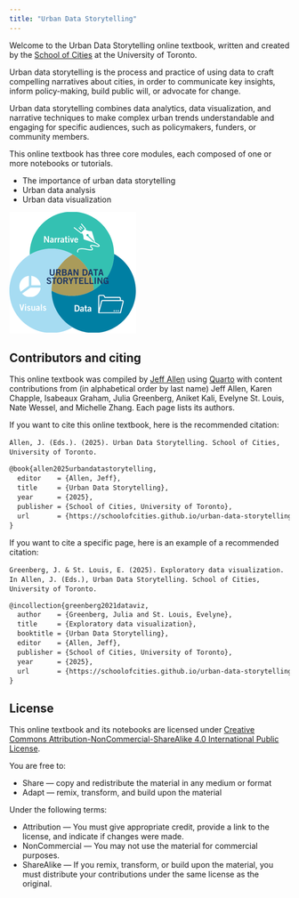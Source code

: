 ```yaml
---
title: "Urban Data Storytelling"
---
```


Welcome to the Urban Data Storytelling online textbook, written and created by the [School of Cities](https://schoolofcities.utoronto.ca/) at the University of Toronto. 

Urban data storytelling is the process and practice of using data to craft compelling narratives about cities, in order to communicate key insights, inform policy-making, build public will, or advocate for change. 

Urban data storytelling combines data analytics, data visualization, and narrative techniques to make complex urban trends understandable and engaging for specific audiences, such as policymakers, funders, or community members.

This online textbook has three core modules, each composed of one or more notebooks or tutorials.

- The importance of urban data storytelling  
- Urban data analysis
- Urban data visualization

![Framework for data storytelling](assets/uds-framework-diagram.png)


## Contributors and citing

This online textbook was compiled by [Jeff Allen](https://jamaps.github.io) using [Quarto](https://quarto.org/) with content contributions from (in alphabetical order by last name) Jeff Allen, Karen Chapple, Isabeaux Graham, Julia Greenberg, Aniket Kali, Evelyne St. Louis, Nate Wessel, and Michelle Zhang. Each page lists its authors.

If you want to cite this online textbook, here is the recommended citation:

`Allen, J. (Eds.). (2025). Urban Data Storytelling. School of Cities, University of Toronto.`

```latex
@book{allen2025urbandatastorytelling,
  editor    = {Allen, Jeff},
  title     = {Urban Data Storytelling},
  year      = {2025},
  publisher = {School of Cities, University of Toronto},
  url		= {https://schoolofcities.github.io/urban-data-storytelling/}
}
```

If you want to cite a specific page, here is an example of a recommended citation:

`Greenberg, J. & St. Louis, E. (2025). Exploratory data visualization. In Allen, J. (Eds.), Urban Data Storytelling. School of Cities, University of Toronto.`

```latex
@incollection{greenberg2021dataviz,
  author    = {Greenberg, Julia and St. Louis, Evelyne},
  title     = {Exploratory data visualization},
  booktitle = {Urban Data Storytelling},
  editor    = {Allen, Jeff},
  publisher = {School of Cities, University of Toronto},
  year      = {2025},
  url		= {https://schoolofcities.github.io/urban-data-storytelling/urban-data-visualization/exploratory-data-visualization/exploratory-data-visualization.html}
}
```

## License

This online textbook and its notebooks are licensed under [Creative Commons Attribution-NonCommercial-ShareAlike 4.0 International Public License](https://creativecommons.org/licenses/by-nc-sa/4.0/legalcode).

You are free to:

- Share — copy and redistribute the material in any medium or format
- Adapt — remix, transform, and build upon the material

Under the following terms:

- Attribution — You must give appropriate credit, provide a link to the license, and indicate if changes were made.
- NonCommercial — You may not use the material for commercial purposes.
- ShareAlike — If you remix, transform, or build upon the material, you must distribute your contributions under the same license as the original.
